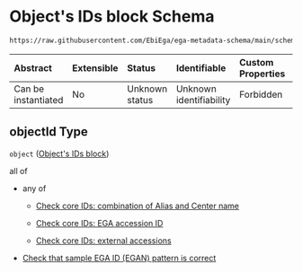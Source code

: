 # Object's IDs block Schema

```txt
https://raw.githubusercontent.com/EbiEga/ega-metadata-schema/main/schemas/EGA.common-definitions.json#/$defs/sampleLabelAssociation/properties/objectId
```



| Abstract            | Extensible | Status         | Identifiable            | Custom Properties | Additional Properties | Access Restrictions | Defined In                                                                                           |
| :------------------ | :--------- | :------------- | :---------------------- | :---------------- | :-------------------- | :------------------ | :--------------------------------------------------------------------------------------------------- |
| Can be instantiated | No         | Unknown status | Unknown identifiability | Forbidden         | Allowed               | none                | [EGA.common-definitions.json\*](../../../schemas/EGA.common-definitions.json "open original schema") |

## objectId Type

`object` ([Object's IDs block](ega-4-defs-repeatable-sample-label-node-properties-objects-ids-block.md))

all of

* any of

  * [Check core IDs: combination of Alias and Center name](ega-4-defs-core-identifiers-of-an-object-anyof-check-core-ids-combination-of-alias-and-center-name.md "check type definition")

  * [Check core IDs: EGA accession ID](ega-4-defs-core-identifiers-of-an-object-anyof-check-core-ids-ega-accession-id.md "check type definition")

  * [Check core IDs: external accessions](ega-4-defs-core-identifiers-of-an-object-anyof-check-core-ids-external-accessions.md "check type definition")

* [Check that sample EGA ID (EGAN) pattern is correct](ega-4-defs-repeatable-sample-label-node-properties-objects-ids-block-allof-check-that-sample-ega-id-egan-pattern-is-correct.md "check type definition")
